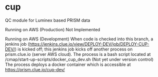 # cup
QC module for Luminex based PRISM data



Running on AWS (Production)
Not Implemented

Running on AWS (Development)
When code is checked into this branch, a jenkins job (https://jenkins.clue.io/view/DEPLOY-DEV/job/DEPLOY-CUP-DEV/) is kicked off; this jenkins job kicks off another process on prism.clue.io (server AWS cloud). The process is a bash script located at /cmap/start-up-scripts/docker_cup_dev.sh (Not yet under version control) The process deploys a docker container which is accessible at https://prism.clue.io/cup-dev/
